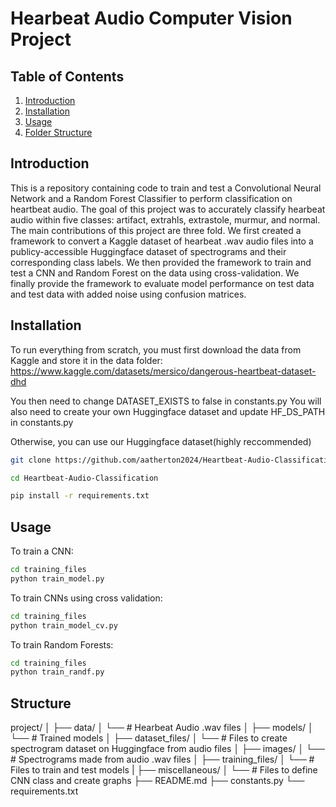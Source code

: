 # Hearbeat Audio Computer Vision Project

## Table of Contents
1. [Introduction](#introduction)
2. [Installation](#installation)
3. [Usage](#usage)
4. [Folder Structure](#Structure)

## Introduction
This is a repository containing code to train and test a Convolutional Neural Network and a Random Forest Classifier to perform classification on heartbeat audio. The goal of this project was to accurately classify hearbeat audio within five classes: artifact, extrahls, extrastole, murmur, and normal. The main contributions of this project are three fold. We first created a framework to convert a Kaggle dataset of hearbeat .wav audio files into a publicy-accessible Huggingface dataset of spectrograms and their corresponding class labels. We then provided the framework to train and test a CNN and Random Forest on the data using cross-validation. We finally provide the framework to evaluate model performance on test data and test data with added noise using confusion matrices.

## Installation
To run everything from scratch, you must first download the data from Kaggle and store it in the data folder:
https://www.kaggle.com/datasets/mersico/dangerous-heartbeat-dataset-dhd

You then need to change DATASET_EXISTS to false in constants.py
You will also need to create your own Huggingface dataset and update HF_DS_PATH in constants.py

Otherwise, you can use our Huggingface dataset(highly reccommended)
```bash
git clone https://github.com/aatherton2024/Heartbeat-Audio-Classification.git

cd Heartbeat-Audio-Classification

pip install -r requirements.txt
```

## Usage
To train a CNN:
```bash
cd training_files
python train_model.py
```

To train CNNs using cross validation:
```bash
cd training_files
python train_model_cv.py
```

To train Random Forests:
```bash
cd training_files
python train_randf.py
```

## Structure
project/
│
├── data/
│   └── # Hearbeat Audio .wav files
│
├── models/
│   └── # Trained models
│
├── dataset_files/
│   └── # Files to create spectrogram dataset on Huggingface from audio files
│
├── images/
│   └── # Spectrograms made from audio .wav files
│
├── training_files/
│   └── # Files to train and test models
|
├── miscellaneous/
│   └── # Files to define CNN class and create graphs
├── README.md
├── constants.py
└── requirements.txt
